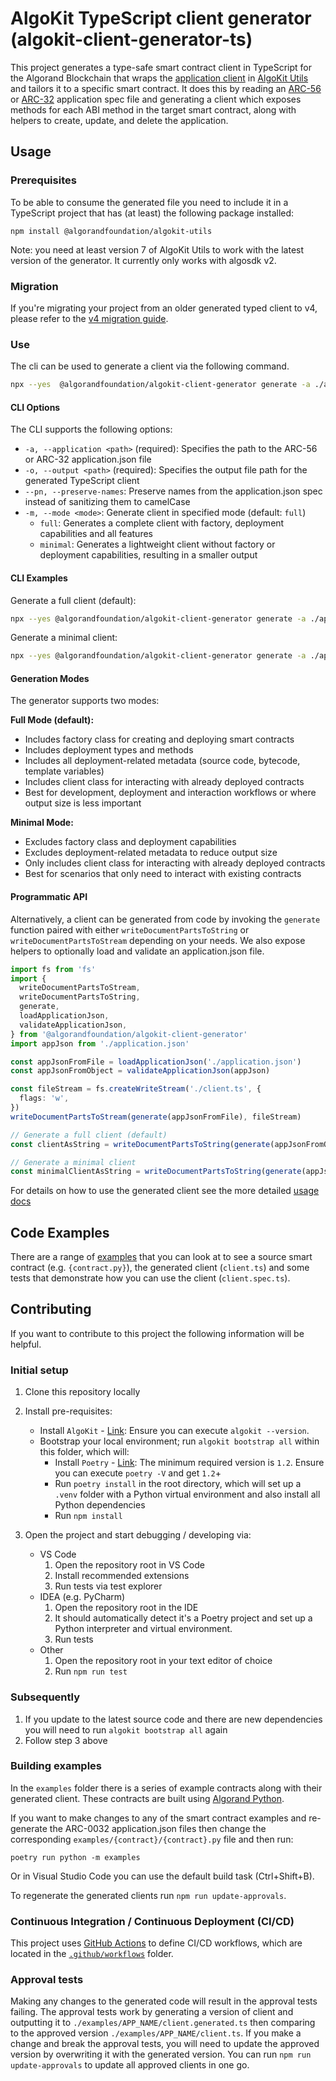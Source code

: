 # AlgoKit TypeScript client generator (algokit-client-generator-ts)

This project generates a type-safe smart contract client in TypeScript for the Algorand Blockchain that wraps the [application client](https://github.com/algorandfoundation/algokit-utils-ts/blob/main/docs/capabilities/app-client.md) in [AlgoKit Utils](https://github.com/algorandfoundation/algokit-utils-ts) and tailors it to a specific smart contract. It does this by reading an [ARC-56](https://github.com/algorandfoundation/ARCs/pull/258) or [ARC-32](https://github.com/algorandfoundation/ARCs/blob/main/ARCs/arc-0032.md) application spec file and generating a client which exposes methods for each ABI method in the target smart contract, along with helpers to create, update, and delete the application.

## Usage

### Prerequisites

To be able to consume the generated file you need to include it in a TypeScript project that has (at least) the following package installed:

```
npm install @algorandfoundation/algokit-utils
```

Note: you need at least version 7 of AlgoKit Utils to work with the latest version of the generator. It currently only works with algosdk v2.

### Migration

If you're migrating your project from an older generated typed client to v4, please refer to the [v4 migration guide](./docs/v4-migration.md).

### Use

The cli can be used to generate a client via the following command.

```bash
npx --yes  @algorandfoundation/algokit-client-generator generate -a ./application.json -o ./client.generated.ts
```

#### CLI Options

The CLI supports the following options:

- `-a, --application <path>` (required): Specifies the path to the ARC-56 or ARC-32 application.json file
- `-o, --output <path>` (required): Specifies the output file path for the generated TypeScript client
- `--pn, --preserve-names`: Preserve names from the application.json spec instead of sanitizing them to camelCase
- `-m, --mode <mode>`: Generate client in specified mode (default: `full`)
  - `full`: Generates a complete client with factory, deployment capabilities and all features
  - `minimal`: Generates a lightweight client without factory or deployment capabilities, resulting in a smaller output

#### CLI Examples

Generate a full client (default):

```bash
npx --yes @algorandfoundation/algokit-client-generator generate -a ./application.json -o ./client.ts
```

Generate a minimal client:

```bash
npx --yes @algorandfoundation/algokit-client-generator generate -a ./application.json -o ./client.ts -m minimal
```

#### Generation Modes

The generator supports two modes:

**Full Mode (default):**

- Includes factory class for creating and deploying smart contracts
- Includes deployment types and methods
- Includes all deployment-related metadata (source code, bytecode, template variables)
- Includes client class for interacting with already deployed contracts
- Best for development, deployment and interaction workflows or where output size is less important

**Minimal Mode:**

- Excludes factory class and deployment capabilities
- Excludes deployment-related metadata to reduce output size
- Only includes client class for interacting with already deployed contracts
- Best for scenarios that only need to interact with existing contracts

#### Programmatic API

Alternatively, a client can be generated from code by invoking the `generate` function paired with either `writeDocumentPartsToString` or `writeDocumentPartsToStream` depending on your needs. We also expose helpers to optionally load and validate an application.json file.

```ts
import fs from 'fs'
import {
  writeDocumentPartsToStream,
  writeDocumentPartsToString,
  generate,
  loadApplicationJson,
  validateApplicationJson,
} from '@algorandfoundation/algokit-client-generator'
import appJson from './application.json'

const appJsonFromFile = loadApplicationJson('./application.json')
const appJsonFromObject = validateApplicationJson(appJson)

const fileStream = fs.createWriteStream('./client.ts', {
  flags: 'w',
})
writeDocumentPartsToStream(generate(appJsonFromFile), fileStream)

// Generate a full client (default)
const clientAsString = writeDocumentPartsToString(generate(appJsonFromObject))

// Generate a minimal client
const minimalClientAsString = writeDocumentPartsToString(generate(appJsonFromObject, { mode: 'minimal' }))
```

For details on how to use the generated client see the more detailed [usage docs](./docs/usage.md)

## Code Examples

There are a range of [examples](./examples) that you can look at to see a source smart contract (e.g. `{contract.py}`), the generated client (`client.ts`) and some tests that demonstrate how you can use the client (`client.spec.ts`).

## Contributing

If you want to contribute to this project the following information will be helpful.

### Initial setup

1. Clone this repository locally
2. Install pre-requisites:

   - Install `AlgoKit` - [Link](https://github.com/algorandfoundation/algokit-cli#install): Ensure you can execute `algokit --version`.
   - Bootstrap your local environment; run `algokit bootstrap all` within this folder, which will:
     - Install `Poetry` - [Link](https://python-poetry.org/docs/#installation): The minimum required version is `1.2`. Ensure you can execute `poetry -V` and get `1.2`+
     - Run `poetry install` in the root directory, which will set up a `.venv` folder with a Python virtual environment and also install all Python dependencies
     - Run `npm install`

3. Open the project and start debugging / developing via:
   - VS Code
     1. Open the repository root in VS Code
     2. Install recommended extensions
     3. Run tests via test explorer
   - IDEA (e.g. PyCharm)
     1. Open the repository root in the IDE
     2. It should automatically detect it's a Poetry project and set up a Python interpreter and virtual environment.
     3. Run tests
   - Other
     1. Open the repository root in your text editor of choice
     2. Run `npm run test`

### Subsequently

1. If you update to the latest source code and there are new dependencies you will need to run `algokit bootstrap all` again
2. Follow step 3 above

### Building examples

In the `examples` folder there is a series of example contracts along with their generated client. These contracts are built using [Algorand Python](https://github.com/algorandfoundation/puya).

If you want to make changes to any of the smart contract examples and re-generate the ARC-0032 application.json files then change the corresponding `examples/{contract}/{contract}.py` file and then run:

```
poetry run python -m examples
```

Or in Visual Studio Code you can use the default build task (Ctrl+Shift+B).

To regenerate the generated clients run `npm run update-approvals`.

### Continuous Integration / Continuous Deployment (CI/CD)

This project uses [GitHub Actions](https://docs.github.com/en/actions/learn-github-actions/understanding-github-actions) to define CI/CD workflows, which are located in the [`.github/workflows`](./.github/workflows) folder.

### Approval tests

Making any changes to the generated code will result in the approval tests failing. The approval tests work by generating a version of client
and outputting it to `./examples/APP_NAME/client.generated.ts` then comparing to the approved version `./examples/APP_NAME/client.ts`. If you
make a change and break the approval tests, you will need to update the approved version by overwriting it with the generated version.
You can run `npm run update-approvals` to update all approved clients in one go.
